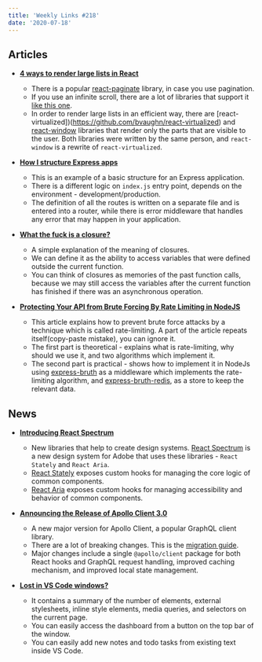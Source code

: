 ```yaml
---
title: 'Weekly Links #218'
date: '2020-07-18'
---
```


## Articles

- **[4 ways to render large lists in React](https://blog.logrocket.com/4-ways-to-render-large-lists-in-react/)**

  - There is a popular [react-paginate](https://github.com/AdeleD/react-paginate) library, in case you use pagination.
  - If you use an infinite scroll, there are a lot of libraries that support it [like this one](https://github.com/ankeetmaini/react-infinite-scroll-component).
  - In order to render large lists in an efficient way, there are [react-virtualized])(https://github.com/bvaughn/react-virtualized) and [react-window](https://github.com/bvaughn/react-window) libraries that render only the parts that are visible to the user. Both libraries were written by the same person, and `react-window` is a rewrite of `react-virtualized`.

- **[How I structure Express apps](https://kentcdodds.com/blog/how-i-structure-express-apps)**

  - This is an example of a basic structure for an Express application.
  - There is a different logic on `index.js` entry point, depends on the environment - development/production.
  - The definition of all the routes is written on a separate file and is entered into a router, while there is error middleware that handles any error that may happen in your application.

- **[What the fuck is a closure?](https://whatthefuck.is/closure)**

  - A simple explanation of the meaning of closures.
  - We can define it as the ability to access variables that were defined outside the current function.
  - You can think of closures as memories of the past function calls, because we may still access the variables after the current function has finished if there was an asynchronous operation.

- **[Protecting Your API from Brute Forcing By Rate Limiting in NodeJS](https://blog.soshace.com/protecting-your-api-from-brute-forcing-by-rate-limiting-in-nodejs/)**

  - This article explains how to prevent brute force attacks by a technique which is called rate-limiting. A part of the article repeats itself(copy-paste mistake), you can ignore it.
  - The first part is theoretical - explains what is rate-limiting, why should we use it, and two algorithms which implement it.
  - The second part is practical - shows how to implement it in NodeJs using [express-bruth](https://github.com/AdamPflug/express-brute) as a middleware which implements the rate-limiting algorithm, and [express-bruth-redis](https://github.com/AdamPflug/express-brute-redis), as a store to keep the relevant data.

## News

- **[Introducing React Spectrum](https://react-spectrum.adobe.com/blog/introducing-react-spectrum.html)**

  - New libraries that help to create design systems. [React Spectrum](https://react-spectrum.adobe.com/react-spectrum/index.html) is a new design system for Adobe that uses these libraries - `React Stately` and `React Aria`.
  - [React Stately](https://react-spectrum.adobe.com/react-stately/) exposes custom hooks for managing the core logic of common components.
  - [React Aria](https://react-spectrum.adobe.com/react-aria/index.html) exposes custom hooks for managing accessibility and behavior of common components.

- **[Announcing the Release of Apollo Client 3.0](https://www.apollographql.com/blog/announcing-the-release-of-apollo-client-3-0/)**

  - A new major version for Apollo Client, a popular GraphQL client library.
  - There are a lot of breaking changes. This is the [migration guide](https://www.apollographql.com/docs/react/migrating/apollo-client-3-migration/).
  - Major changes include a single `@apollo/client` package for both React hooks and GraphQL request handling, improved caching mechanism, and improved local state management.

- **[Lost in VS Code windows?](https://dev.to/sourishkrout/lost-in-vs-code-windows-en5)**
  - It contains a summary of the number of elements, external stylesheets, inline style elements, media queries, and selectors on the current page.
  - You can easily access the dashboard from a button on the top bar of the window.
  - You can easily add new notes and todo tasks from existing text inside VS Code.
